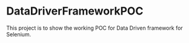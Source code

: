 # DataDriverFrameworkPOC
This project is to show the working POC for Data Driven framework for Selenium.
